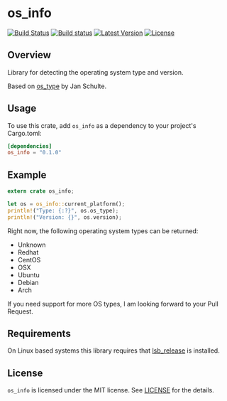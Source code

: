 # os_info

[![Build Status](https://travis-ci.org/DarkEld3r/os_info.svg?branch=master)](https://travis-ci.org/DarkEld3r/os_info)
[![Build status](https://ci.appveyor.com/api/projects/status/43s26ds9r8t5xwnu?svg=true)](https://ci.appveyor.com/project/DarkEld3r/os-info)
[![Latest Version](http://meritbadge.herokuapp.com/os_info)](https://crates.io/crates/os_info)
[![License](https://img.shields.io/github/license/darkeld3r/os_info.svg)](https://github.com/darkeld3r/os_info)

## Overview

Library for detecting the operating system type and version.

Based on [os_type](https://github.com/schultyy/os_type) by Jan Schulte.

## Usage

To use this crate, add `os_info` as a dependency to your project's Cargo.toml:

```toml
[dependencies]
os_info = "0.1.0"
```

## Example

```rust
extern crate os_info;

let os = os_info::current_platform();
println!("Type: {:?}", os.os_type);
println!("Version: {}", os.version);
```

Right now, the following operating system types can be returned:
- Unknown
- Redhat
- CentOS
- OSX
- Ubuntu
- Debian
- Arch

If you need support for more OS types, I am looking forward to your Pull Request.

## Requirements

On Linux based systems this library requires that [lsb_release](http://refspecs.linuxbase.org/LSB_2.0.1/LSB-PDA/LSB-PDA/lsbrelease.html) is installed.

## License

`os_info` is licensed under the MIT license. See [LICENSE](https://github.com/darkeld3r/os_info/blob/master/LICENSE) for the details.
